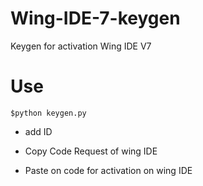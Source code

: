 # Wing-IDE-7-keygen
Keygen for activation Wing IDE V7
# Use
```
$python keygen.py
```

- add ID
- Copy Code Request of wing IDE 

- Paste on code for activation on wing IDE
